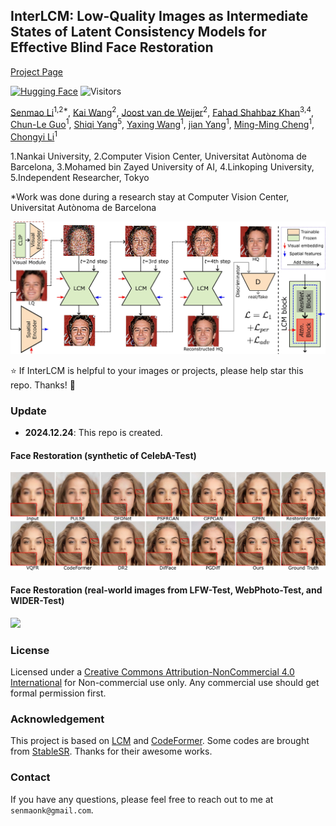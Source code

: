 
## InterLCM: Low-Quality Images as Intermediate States of Latent Consistency Models for Effective Blind Face Restoration

[Project Page](https://shangchenzhou.com/projects/CodeFormer/)

[![Hugging Face](https://img.shields.io/badge/Demo-%F0%9F%A4%97%20Hugging%20Face-blue)](https://huggingface.co/spaces/sczhou/CodeFormer) ![Visitors](https://api.infinitescript.com/badgen/count?name=sen-mao/InterLCM&ltext=Visitors)


[Senmao Li](https://sen-mao.github.io/)<sup>1,2*</sup>, [Kai Wang](https://wangkai930418.github.io/)<sup>2</sup>, [Joost van de Weijer](https://scholar.google.com/citations?user=Gsw2iUEAAAAJ&hl=en)<sup>2</sup>, [Fahad Shahbaz Khan](https://sites.google.com/view/fahadkhans/home)<sup>3,4</sup>, [Chun-Le Guo](https://mmcheng.net/clguo/)<sup>1</sup>, [Shiqi Yang](https://www.shiqiyang.xyz/)<sup>5</sup>, [Yaxing Wang](https://scholar.google.es/citations?user=6CsB8k0AAAAJ&hl=en)<sup>1</sup>, [jian Yang](https://scholar.google.com.hk/citations?user=6CIDtZQAAAAJ)<sup>1</sup>, [Ming-Ming Cheng](https://mmcheng.net/cmm/)<sup>1</sup>, [Chongyi Li](https://li-chongyi.github.io/)<sup>1</sup>   

1.Nankai University, 2.Computer Vision Center, Universitat Autònoma de Barcelona, 3.Mohamed bin Zayed University of AI, 4.Linkoping University, 5.Independent Researcher, Tokyo

*Work was done during a research stay at Computer Vision Center, Universitat Autònoma de Barcelona

<img src="assets/interlcm.jpg" width="800px"/>


:star: If InterLCM is helpful to your images or projects, please help star this repo. Thanks! :hugs: 


### Update
- **2024.12.24**: This repo is created.

#### Face Restoration (synthetic of CelebA-Test)

<img src="assets/face_restoration_result1.jpg" width="800px"/>

#### Face Restoration (real-world images from LFW-Test, WebPhoto-Test, and WIDER-Test)

<img src="assets/face_restoration_result2.jpg" width="800px"/>

[//]: # (#### Face Color Enhancement and Restoration)

[//]: # ()
[//]: # (<img src="assets/color_enhancement_result1.png" width="400px"/> <img src="assets/color_enhancement_result2.png" width="400px"/>)

[//]: # ()
[//]: # (#### Face Inpainting)

[//]: # ()
[//]: # (<img src="assets/inpainting_result1.png" width="400px"/> <img src="assets/inpainting_result2.png" width="400px"/>)


[//]: # ()
[//]: # (### Dependencies and Installation)

[//]: # ()
[//]: # (- Pytorch >= 1.7.1)

[//]: # (- CUDA >= 10.1)

[//]: # (- Other required packages in `requirements.txt`)

[//]: # (```)

[//]: # (# git clone this repository)

[//]: # (git clone https://github.com/sczhou/CodeFormer)

[//]: # (cd CodeFormer)

[//]: # ()
[//]: # (# create new anaconda env)

[//]: # (conda create -n codeformer python=3.8 -y)

[//]: # (conda activate codeformer)

[//]: # ()
[//]: # (# install python dependencies)

[//]: # (pip3 install -r requirements.txt)

[//]: # (python basicsr/setup.py develop)

[//]: # (conda install -c conda-forge dlib &#40;only for face detection or cropping with dlib&#41;)

[//]: # (```)

[//]: # (<!-- conda install -c conda-forge dlib -->)

[//]: # ()
[//]: # (### Quick Inference)

[//]: # ()
[//]: # (#### Download Pre-trained Models:)

[//]: # (Download the facelib and dlib pretrained models from [[Releases]&#40;https://github.com/sczhou/CodeFormer/releases/tag/v0.1.0&#41; | [Google Drive]&#40;https://drive.google.com/drive/folders/1b_3qwrzY_kTQh0-SnBoGBgOrJ_PLZSKm?usp=sharing&#41; | [OneDrive]&#40;https://entuedu-my.sharepoint.com/:f:/g/personal/s200094_e_ntu_edu_sg/EvDxR7FcAbZMp_MA9ouq7aQB8XTppMb3-T0uGZ_2anI2mg?e=DXsJFo&#41;] to the `weights/facelib` folder. You can manually download the pretrained models OR download by running the following command:)

[//]: # (```)

[//]: # (python scripts/download_pretrained_models.py facelib)

[//]: # (python scripts/download_pretrained_models.py dlib &#40;only for dlib face detector&#41;)

[//]: # (```)

[//]: # ()
[//]: # (Download the CodeFormer pretrained models from [[Releases]&#40;https://github.com/sczhou/CodeFormer/releases/tag/v0.1.0&#41; | [Google Drive]&#40;https://drive.google.com/drive/folders/1CNNByjHDFt0b95q54yMVp6Ifo5iuU6QS?usp=sharing&#41; | [OneDrive]&#40;https://entuedu-my.sharepoint.com/:f:/g/personal/s200094_e_ntu_edu_sg/EoKFj4wo8cdIn2-TY2IV6CYBhZ0pIG4kUOeHdPR_A5nlbg?e=AO8UN9&#41;] to the `weights/CodeFormer` folder. You can manually download the pretrained models OR download by running the following command:)

[//]: # (```)

[//]: # (python scripts/download_pretrained_models.py CodeFormer)

[//]: # (```)

[//]: # ()
[//]: # (#### Prepare Testing Data:)

[//]: # (You can put the testing images in the `inputs/TestWhole` folder. If you would like to test on cropped and aligned faces, you can put them in the `inputs/cropped_faces` folder. You can get the cropped and aligned faces by running the following command:)

[//]: # (```)

[//]: # (# you may need to install dlib via: conda install -c conda-forge dlib)

[//]: # (python scripts/crop_align_face.py -i [input folder] -o [output folder])

[//]: # (```)

[//]: # ()
[//]: # ()
[//]: # (#### Testing:)

[//]: # ([Note] If you want to compare CodeFormer in your paper, please run the following command indicating `--has_aligned` &#40;for cropped and aligned face&#41;, as the command for the whole image will involve a process of face-background fusion that may damage hair texture on the boundary, which leads to unfair comparison.)

[//]: # ()
[//]: # (Fidelity weight *w* lays in [0, 1]. Generally, smaller *w* tends to produce a higher-quality result, while larger *w* yields a higher-fidelity result. The results will be saved in the `results` folder.)

[//]: # ()
[//]: # ()
[//]: # (🧑🏻 Face Restoration &#40;cropped and aligned face&#41;)

[//]: # (```)

[//]: # (# For cropped and aligned faces &#40;512x512&#41;)

[//]: # (python inference_codeformer.py -w 0.5 --has_aligned --input_path [image folder]|[image path])

[//]: # (```)

[//]: # ()
[//]: # (:framed_picture: Whole Image Enhancement)

[//]: # (```)

[//]: # (# For whole image)

[//]: # (# Add '--bg_upsampler realesrgan' to enhance the background regions with Real-ESRGAN)

[//]: # (# Add '--face_upsample' to further upsample restorated face with Real-ESRGAN)

[//]: # (python inference_codeformer.py -w 0.7 --input_path [image folder]|[image path])

[//]: # (```)

[//]: # ()
[//]: # (:clapper: Video Enhancement)

[//]: # (```)

[//]: # (# For Windows/Mac users, please install ffmpeg first)

[//]: # (conda install -c conda-forge ffmpeg)

[//]: # (```)

[//]: # (```)

[//]: # (# For video clips)

[//]: # (# Video path should end with '.mp4'|'.mov'|'.avi')

[//]: # (python inference_codeformer.py --bg_upsampler realesrgan --face_upsample -w 1.0 --input_path [video path])

[//]: # (```)

[//]: # ()
[//]: # (🌈 Face Colorization &#40;cropped and aligned face&#41;)

[//]: # (```)

[//]: # (# For cropped and aligned faces &#40;512x512&#41;)

[//]: # (# Colorize black and white or faded photo)

[//]: # (python inference_colorization.py --input_path [image folder]|[image path])

[//]: # (```)

[//]: # ()
[//]: # (🎨 Face Inpainting &#40;cropped and aligned face&#41;)

[//]: # (```)

[//]: # (# For cropped and aligned faces &#40;512x512&#41;)

[//]: # (# Inputs could be masked by white brush using an image editing app &#40;e.g., Photoshop&#41; )

[//]: # (# &#40;check out the examples in inputs/masked_faces&#41;)

[//]: # (python inference_inpainting.py --input_path [image folder]|[image path])

[//]: # (```)

[//]: # ()
[//]: # (### Training:)

[//]: # (The training commands can be found in the documents: [English]&#40;docs/train.md&#41; **|** [简体中文]&#40;docs/train_CN.md&#41;.)

[//]: # (### Citation)

[//]: # (If our work is useful for your research, please consider citing:)


### License

Licensed under a [Creative Commons Attribution-NonCommercial 4.0 International](https://creativecommons.org/licenses/by-nc/4.0/) for Non-commercial use only.
Any commercial use should get formal permission first.

### Acknowledgement

This project is based on [LCM](https://github.com/luosiallen/latent-consistency-model) and [CodeFormer](https://github.com/sczhou/CodeFormer). Some codes are brought from [StableSR](https://github.com/IceClear/StableSR). Thanks for their awesome works.

### Contact
If you have any questions, please feel free to reach out to me at  `senmaonk@gmail.com`. 
